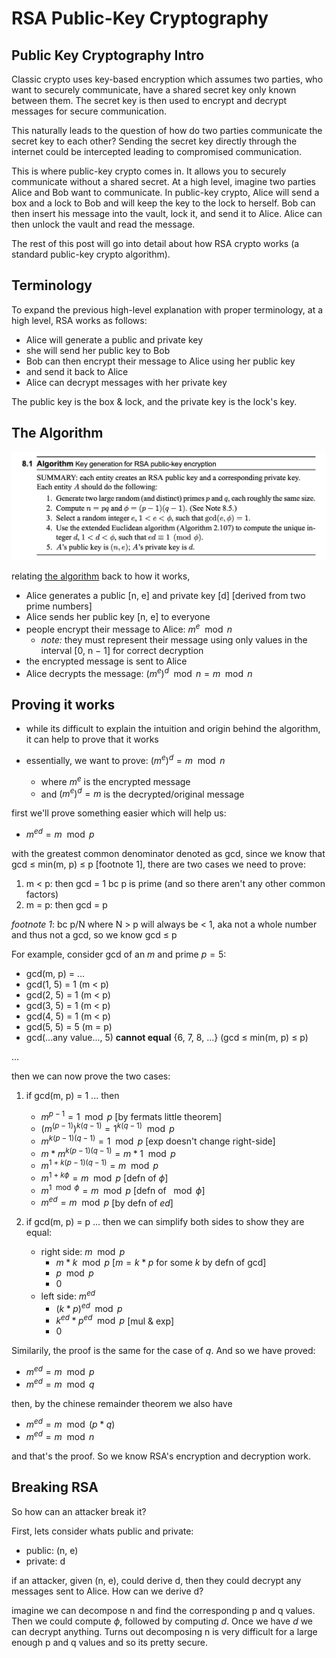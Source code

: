 # RSA Public-Key Cryptography 

## Public Key Cryptography Intro

Classic crypto uses key-based encryption which assumes two parties, who want to securely communicate, have a shared secret key only known between them. The secret key is then used to encrypt and decrypt messages for secure communication. 

This naturally leads to the question of how do two parties communicate the secret key to each other? Sending the secret key directly through the internet could be intercepted leading to compromised communication.

This is where public-key crypto comes in. It allows you to securely communicate without a shared secret. At a high level, imagine two parties Alice and Bob want to communicate. In public-key crypto, Alice will send a box and a lock to Bob and will keep the key to the lock to herself. Bob can then insert his message into the vault, lock it, and send it to Alice. Alice can then unlock the vault and read the message. 

The rest of this post will go into detail about how RSA crypto works (a standard public-key crypto algorithm). 

## Terminology

To expand the previous high-level explanation with proper terminology, at a high level, RSA works as follows: 

- Alice will generate a public and private key 
- she will send her public key to Bob 
- Bob can then encrypt their message to Alice using her public key 
- and send it back to Alice 
- Alice can decrypt messages with her private key 

The public key is the box & lock, and the private key is the lock's key.

## The Algorithm 

![RSA](2022-05-12-20-01-08.png)

relating [the algorithm](https://cacr.uwaterloo.ca/hac/) back to how it works, 
- Alice generates a public [n, e] and private key [d] [derived from two prime numbers]
- Alice sends her public key [n, e] to everyone 
- people encrypt their message to Alice: $m ^ e \mod n$
    - *note:* they must represent their message using only values in the interval [0, n − 1] for correct decryption 
- the encrypted message is sent to Alice 
- Alice decrypts the message: $(m ^ e)^d \mod n = m \mod n$

## Proving it works 

- while its difficult to explain the intuition and origin behind the algorithm, it can help to prove that it works  

- essentially, we want to prove: $(m^e)^d = m \mod n$
    - where $m^e$ is the encrypted message 
    - and $(m^e)^d = m$ is the decrypted/original message

first we'll prove something easier which will help us: 
- $m^{ed} = m \mod p$

with the greatest common denominator denoted as gcd, since we know that gcd $\leq$ min(m, p) $\leq$ p [footnote 1], there are two cases we need to prove: 
1. m < p: then gcd = 1 bc p is prime (and so there aren't any other common factors)
2. m = p: then gcd = p 

*footnote 1*: bc p/N where N > p will always be < 1, aka not a whole number and thus not a gcd, so we know gcd $\leq$ p

For example, consider gcd of an $m$ and prime $p=5$:
- gcd(m, p) = ... 
- gcd(1, 5) = 1 (m < p)
- gcd(2, 5) = 1 (m < p)
- gcd(3, 5) = 1 (m < p)
- gcd(4, 5) = 1 (m < p)
- gcd(5, 5) = 5 (m = p)
- gcd(...any value..., 5) **cannot equal** {6, 7, 8, ...} (gcd $\leq$ min(m, p) $\leq$ p)

...

then we can now prove the two cases: 

1. if gcd(m, p) = 1 ... then
    - $m^{p-1} = 1 \mod p$ [by fermats little theorem]
    - $(m^{(p-1)})^{k(q-1)} = 1^{k(q-1)} \mod p$ 
    - $m^{k(p-1)(q-1)} = 1 \mod p$ [exp doesn't change right-side]
    - $m * m^{k(p-1)(q-1)} = m * 1 \mod p$
    - $m^{1 + k(p-1)(q-1)} = m \mod p$ 
    - $m^{1 + k\phi} = m \mod p$ [defn of $\phi$]
    - $m^{1 \mod \phi} = m \mod p$ [defn of $\mod \phi$]
    - $m^{ed} = m \mod p$ [by defn of $ed$]

2. if gcd(m, p) = p ... then we can simplify both sides to show they are equal:
    - right side: $m \mod p$
        - $m * k \mod p$ [$m = k * p$ for some $k$ by defn of gcd]
        - $p \mod p$ 
        - $0$
    - left side: $m^{ed}$
        - $(k * p)^{ed} \mod p$ 
        - $k^{ed} * p^{ed} \mod p$ [mul & exp]
        - $0$

Similarily, the proof is the same for the case of $q$. And so we have proved: 
- $m^{ed} = m \mod p$
- $m^{ed} = m \mod q$

then, by the chinese remainder theorem we also have
- $m^{ed} = m \mod (p * q)$
- $m^{ed} = m \mod n$

and that's the proof. So we know RSA's encryption and decryption work. 

## Breaking RSA 

So how can an attacker break it? 

First, lets consider whats public and private: 

- public: (n, e)
- private: d 

if an attacker, given (n, e), could derive d, then they could decrypt any messages sent to Alice. How can we derive d? 

imagine we can decompose n and find the corresponding p and q values. Then we could compute $\phi$, followed by computing $d$. Once we have $d$ we can decrypt anything. Turns out decomposing n is very difficult for a large enough p and q values and so its pretty secure. 